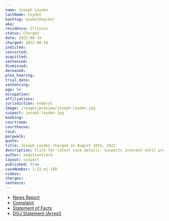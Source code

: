 ```yaml
---
name: Joseph Leyden
lastName: Leyden
hashtag: GooberKnocker
aka:
residence: Illinois
status: Charged
date: 2022-08-10
charged: 2022-08-10
indicted:
convicted:
acquitted:
sentenced:
dismissed:
deceased:
plea_hearing:
trial_date:
sentencing:
age: 56
occupation:
affiliations:
jurisdiction: Federal
image: /images/preview/joseph-leyden.jpg
suspect: joseph-leyden.jpg
booking:
courtroom:
courthouse:
raid:
perpwalk:
quote:
title: Joseph Leyden charged on August 10th, 2022
description: Click for latest case details. Suspects innocent until proven guilty.
author: seditiontrack
layout: suspect
published: true
caseNumber: 1:22-mj-180
videos:
charges:
sentence:
---
```


- [News Report](https://wgntv.com/news/chicago-news/local-brothers-charged-in-jan-6-capitol-riot/)
- [Complaint](https://www.justice.gov/usao-dc/case-multi-defendant/file/1528156/download)
- [Statement of Facts](https://www.justice.gov/usao-dc/case-multi-defendant/file/1528161/download)
- [DOJ Statement (Arrest)](https://www.justice.gov/usao-dc/pr/illinois-men-arrested-felony-and-misdemeanor-charges-actions-during-jan-6-capitol-breach)
